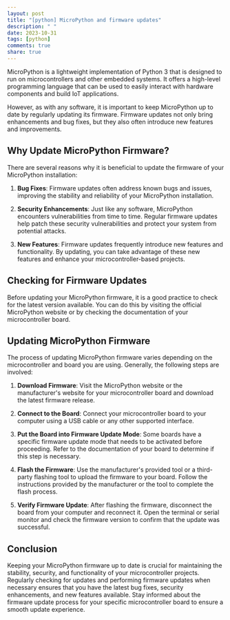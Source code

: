 ```yaml
---
layout: post
title: "[python] MicroPython and firmware updates"
description: " "
date: 2023-10-31
tags: [python]
comments: true
share: true
---
```


MicroPython is a lightweight implementation of Python 3 that is designed to run on microcontrollers and other embedded systems. It offers a high-level programming language that can be used to easily interact with hardware components and build IoT applications.

However, as with any software, it is important to keep MicroPython up to date by regularly updating its firmware. Firmware updates not only bring enhancements and bug fixes, but they also often introduce new features and improvements.

## Why Update MicroPython Firmware?

There are several reasons why it is beneficial to update the firmware of your MicroPython installation:

1. **Bug Fixes**: Firmware updates often address known bugs and issues, improving the stability and reliability of your MicroPython installation.

2. **Security Enhancements**: Just like any software, MicroPython encounters vulnerabilities from time to time. Regular firmware updates help patch these security vulnerabilities and protect your system from potential attacks.

3. **New Features**: Firmware updates frequently introduce new features and functionality. By updating, you can take advantage of these new features and enhance your microcontroller-based projects.

## Checking for Firmware Updates

Before updating your MicroPython firmware, it is a good practice to check for the latest version available. You can do this by visiting the official MicroPython website or by checking the documentation of your microcontroller board.

## Updating MicroPython Firmware

The process of updating MicroPython firmware varies depending on the microcontroller and board you are using. Generally, the following steps are involved:

1. **Download Firmware**: Visit the MicroPython website or the manufacturer's website for your microcontroller board and download the latest firmware release.

2. **Connect to the Board**: Connect your microcontroller board to your computer using a USB cable or any other supported interface.

3. **Put the Board into Firmware Update Mode**: Some boards have a specific firmware update mode that needs to be activated before proceeding. Refer to the documentation of your board to determine if this step is necessary.

4. **Flash the Firmware**: Use the manufacturer's provided tool or a third-party flashing tool to upload the firmware to your board. Follow the instructions provided by the manufacturer or the tool to complete the flash process.

5. **Verify Firmware Update**: After flashing the firmware, disconnect the board from your computer and reconnect it. Open the terminal or serial monitor and check the firmware version to confirm that the update was successful.

## Conclusion

Keeping your MicroPython firmware up to date is crucial for maintaining the stability, security, and functionality of your microcontroller projects. Regularly checking for updates and performing firmware updates when necessary ensures that you have the latest bug fixes, security enhancements, and new features available. Stay informed about the firmware update process for your specific microcontroller board to ensure a smooth update experience.